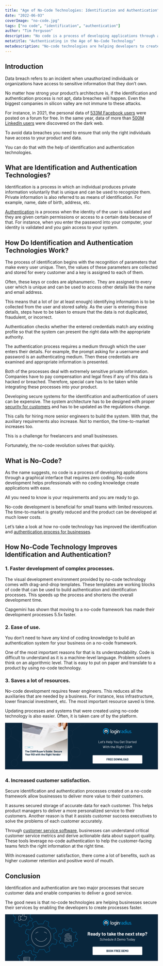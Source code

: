 ```yaml
---
title: "Age of No-Code Technologies: Identification and Authentication"
date: "2022-06-03"
coverImage: "no-code.jpg"
tags: ["no code", "identification", "authentication"]
author: "Tim Ferguson"
description: "No code is a process of developing applications through a graphical interface that requires zero coding. All you need to know is your requirements and you are ready to go. Let’s take a look at how it has improved the identification and authentication process for businesses."
metatitle: "Authenticating in the Age of No-Code Technology"
metadescription: "No-code technologies are helping developers to create services faster. This blog explains the advantages of implementing no-code technology."
---
```


## Introduction

Data breach refers to an incident when unauthorized individuals or organizations have access to sensitive information that they don’t own.

No matter how strong your product’s architecture is, if the identification and authentication process is not apt, data breaches will happen. Even the biggest companies in silicon valley are not immune to these attacks.

For instance, in 2021, the personal data of [533M Facebook users](https://www.washingtonpost.com/business/2021/04/03/facebook-data-leak-insider/) were posted on a forum for free. In the same year, data of more than [500M LinkedIn users](https://cybernews.com/news/stolen-data-of-500-million-linkedin-users-being-sold-online-2-million-leaked-as-proof-2/) were discovered on the dark web.

To avoid data breaches you need to ensure that only the right individuals have access to your product and data.

You can do that with the help of identification and authentication technologies.


## What are Identification and Authentication Technologies?

Identification is a process in which an individual produces private information voluntarily that is unique and can be used to recognize them. Private information is also referred to as means of identification. For example, name, date of birth, address, etc.

[Authentication](https://www.loginradius.com/blog/identity/what-is-login-authentication/) is a process when the identity of the user is validated and they are given certain permissions or access to a certain data because of that. For instance, when you enter the password into your computer, your identity is validated and you gain access to your system.


## How Do Identification and Authentication Technologies Work?

The process of identification begins with the recognition of parameters that make every user unique. Then, the values of these parameters are collected and stored for every customer and a key is assigned to each of them.

Often, these keys or codes are alphanumeric. They are assigned to every user which is unique and can be used to access other details like the name and email address.

This means that a lot of (or at least enough) identifying information is to be collected from the user and stored safely. As the user is entering those details, steps have to be taken to ensure that the data is not duplicated, fraudulent, or incorrect.

Authentication checks whether the entered credentials match any existing profile so that the system can present the right data with the appropriate authority.

The authentication process requires a medium through which the user enters their details. For example, the prompt asking for a username and password is an authenticating medium. Then these credentials are examined and appropriate information is presented.

Both of the processes deal with extremely sensitive private information. Companies have to pay compensation and legal fines if any of this data is hacked or breached. Therefore, special care has to be taken while integrating these processes into your product.

Developing secure systems for the identification and authentication of users can be expensive. The system architecture has to be designed with proper [security for customers](https://www.loginradius.com/blog/growth/how-businesses-approach-customer-security/) and has to be updated as the regulations change.

This calls for hiring more senior engineers to build the system. With that, the auxiliary requirements also increase. Not to mention, the time-to-market increases too.

This is a challenge for freelancers and small businesses.

Fortunately, the no-code revolution solves that quickly.


## What is No-Code?

As the name suggests, no code is a process of developing applications through a graphical interface that requires zero coding. No-code development helps professionals with no coding knowledge create applications with ease.

All you need to know is your requirements and you are ready to go.

No-code development is beneficial for small teams with limited resources. The time-to-market is greatly reduced and the product can be developed at much lower costs.

Let’s take a look at how no-code technology has improved the identification and [authentication process for businesses](https://www.loginradius.com/blog/identity/why-business-needs-robust-identity-authentication/).


## How No-Code Technology Improves Identification and Authentication?


### 1. Faster development of complex processes.

The visual development environment provided by no-code technology comes with drag-and-drop templates. These templates are working blocks of code that can be used to build authentication and identification processes. This speeds up the process and shortens the overall development time.

Capgemini has shown that moving to a no-code framework has made their development processes 5.5x faster.


### 2. Ease of use.

You don’t need to have any kind of coding knowledge to build an authentication system for your business on a no-code framework.

One of the most important reasons for that is its understandability. Code is difficult to understand as it is a machine-level language. Problem solvers think on an algorithmic level. That is easy to put on paper and translate to a product by using no-code technology.


### 3. Saves a lot of resources.

No-code development requires fewer engineers. This reduces all the auxiliaries that are needed by a business. For instance, less infrastructure, lower financial investment, etc. The most important resource saved is time.

Updating processes and systems that were created using no-code technology is also easier. Often, it is taken care of by the platform.

[![CIAM-buyers-GD](CIAM-buyers-GD.png)](https://www.loginradius.com/resource/ciam-buyers-guide-to-secure-your-roi)


### 4. Increased customer satisfaction.

Secure identification and authentication processes created on a no-code framework allow businesses to deliver more value to their customers.

It assures secured storage of accurate data for each customer. This helps product managers to deliver a more personalized service to their customers. Another reason is that it assists customer success executives to solve the problems of each customer accurately.

Through [customer service software](https://hiverhq.com/customer-service-software), businesses can understand critical customer service metrics and derive actionable data about support quality. These tools leverage no-code authentication to help the customer-facing teams fetch the right information at the right time.

With increased customer satisfaction, there come a lot of benefits, such as higher customer retention and positive word of mouth.


## Conclusion

Identification and authentication are two major processes that secure customer data and enable companies to deliver a good service. 

The good news is that no-code technologies are helping businesses secure their services by enabling the developers to create processes faster.


[![book-a-demo-loginradius](../../assets/book-a-demo-loginradius.png)](https://www.loginradius.com/contact-us?utm_source=blog&utm_medium=web&utm_campaign=authenticating-in-the-age-of-no-code-technology)
